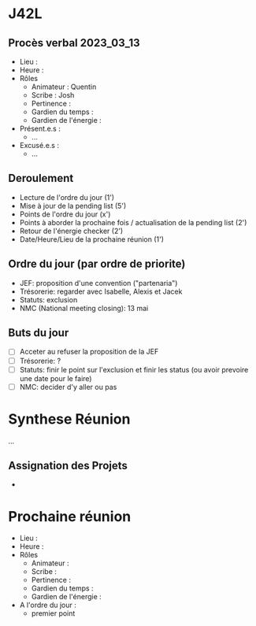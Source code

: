 # J42L

## Procès verbal 2023_03_13
- Lieu : 
- Heure : 
- Rôles
	- Animateur : Quentin
	- Scribe : Josh
	- Pertinence : 
	- Gardien du temps : 
	- Gardien de l'énergie : 
- Présent.e.s :
	- ... 
- Excusé.e.s : 
	- ... 

## Deroulement
- Lecture de l'ordre du jour (1')
- Mise à jour de la pending list (5')
- Points de l'ordre du jour (x')
- Points à aborder la prochaine fois / actualisation de la pending list (2')
- Retour de l'énergie checker (2')
- Date/Heure/Lieu de la prochaine réunion (1')

## Ordre du jour (par ordre de priorite)
- JEF: proposition d'une convention ("partenaria")
- Trésorerie: regarder avec Isabelle, Alexis et Jacek
- Statuts: exclusion
- NMC (National meeting closing): 13 mai

## Buts du jour
- [ ] Acceter au refuser la proposition de la JEF
- [ ] Trésorerie: ?
- [ ] Statuts: finir le point sur l'exclusion et finir les status (ou avoir prevoire une date pour le faire)
- [ ] NMC: decider d'y aller ou pas

# Synthese Réunion
...

## Assignation des Projets
- 

# Prochaine réunion
- Lieu : 
- Heure : 
- Rôles
	- Animateur : 
	- Scribe : 
	- Pertinence : 
	- Gardien du temps : 
	- Gardien de l'énergie :
- A l'ordre du jour :
	- premier point	
